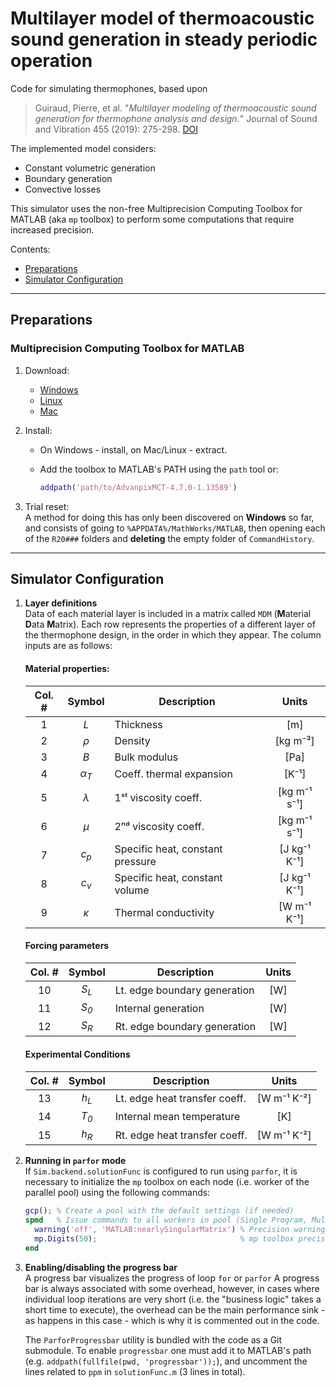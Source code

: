 # Multilayer model of thermoacoustic sound generation in steady periodic operation

Code for simulating thermophones, based upon 

> Guiraud, Pierre, et al. "_Multilayer modeling of thermoacoustic sound generation for thermophone analysis and design._" Journal of Sound and Vibration 455 (2019): 275-298. [DOI](https://doi.org/10.1016/j.jsv.2019.05.001)

The implemented model considers:

* Constant volumetric generation
* Boundary generation
* Convective losses

This simulator uses the non-free Multiprecision Computing Toolbox for MATLAB (aka `mp` toolbox) to perform some computations that require increased precision.

Contents:

* [Preparations](#prep)
* [Simulator Configuration](#config)

--------------

<a name="prep"></a>

## Preparations

### Multiprecision Computing Toolbox for MATLAB

  1. Download:
     * [Windows](https://www.advanpix.com/wp-content/plugins/download-monitor/download.php?id=1) 
     * [Linux](https://www.advanpix.com/wp-content/plugins/download-monitor/download.php?id=8)
     * [Mac](https://www.advanpix.com/wp-content/plugins/download-monitor/download.php?id=9)
  
  1. Install:
     * On Windows - install, on Mac/Linux - extract.
     * Add the toolbox to MATLAB's PATH using the `path` tool or:

        ```matlab
        addpath('path/to/AdvanpixMCT-4.7.0-1.13589')
        ```

  1. Trial reset:  
     A method for doing this has only been discovered on **Windows** so far, and consists of going to `%APPDATA%/MathWorks/MATLAB`, then opening each of the `R20###` folders and **deleting** the empty folder of `CommandHistory`.

--------------

<a name="config"></a>

## Simulator Configuration

1. **Layer definitions**  
Data of each material layer is included in a matrix called `MDM` (**M**aterial **D**ata **M**atrix). Each row represents the properties of a different layer of the thermophone design,
in the order in which they appear. The column inputs are as follows:

    #### Material properties:

    | Col. # |         Symbol        | Description                         |      Units      |
    |:------:|:---------------------:|-------------------------------------|:---------------:|
    |    1   |  _L_                  | Thickness                           |       [m]       |
    |    2   |  _ρ_                  | Density                             |     [kg m⁻³]    |
    |    3   |  _B_                  | Bulk modulus                        |       [Pa]      |
    |    4   | _α<sub>T</sub>_       | Coeff. thermal expansion            |      [K⁻¹]      |
    |    5   | _λ_                   | 1ˢᵗ viscosity coeff.                |   [kg m⁻¹ s⁻¹]  |
    |    6   | _μ_                   | 2ⁿᵈ viscosity coeff.                |   [kg m⁻¹ s⁻¹]  |
    |    7   | _c<sub>p</sub>_       | Specific heat, constant pressure    |   [J kg⁻¹ K⁻¹]  |
    |    8   | _c<sub>v</sub>_       | Specific heat, constant volume      |   [J kg⁻¹ K⁻¹]  |
    |    9   | _κ_                   | Thermal conductivity                |   [W m⁻¹ K⁻¹]   |

    #### Forcing parameters

    | Col. # |      Symbol      |  Description                 | Units |
    |:------:|:----------------:|------------------------------|:-----:|
    |   10   | _S<sub>L</sub>_  | Lt. edge boundary generation |  [W]  |
    |   11   | _S<sub>0</sub>_  | Internal generation          |  [W]  |
    |   12   | _S<sub>R</sub>_  | Rt. edge boundary generation |  [W]  |

    #### Experimental Conditions

    | Col. # | Symbol | Description                             |      Units     |
    |:------:|:------:|-----------------------------------------|:--------------:|
    |   13   |  _h<sub>L</sub>_ | Lt. edge heat transfer coeff. |  [W m⁻¹ K⁻²]   |
    |   14   |  _T<sub>0</sub>_ | Internal mean temperature     |      [K]       |
    |   15   |  _h<sub>R</sub>_ | Rt. edge heat transfer coeff. |  [W m⁻¹ K⁻²]   |

1. **Running in `parfor` mode**  
If `Sim.backend.solutionFunc` is configured to run using `parfor`, it is necessary to initialize the `mp` toolbox on each node (i.e. worker of the parallel pool) using the following commands:

    ```matlab
    gcp(); % Create a pool with the default settings (if needed)
    spmd   % Issue commands to all workers in pool (Single Program, Multiple Data)
      warning('off', 'MATLAB:nearlySingularMatrix') % Precision warning toggle
      mp.Digits(50);                                % mp toolbox precision setup
    end
    ```

1. **Enabling/disabling the progress bar**  
A progress bar visualizes the progress of loop `for` or `parfor` A progress bar is always associated with some overhead, however, in cases where individual loop iterations are very short (i.e. the "business logic" takes a short time to execute), the overhead can be the main performance sink - as happens in this case - which is why it is commented out in the code. 

    The `ParforProgressbar` utility is bundled with the code as a Git submodule. To enable `progressbar` one must add it to MATLAB's path (e.g. `addpath(fullfile(pwd, 'progressbar'));`), and uncomment the lines related to `ppm` in `solutionFunc.m` (3 lines in total).
    